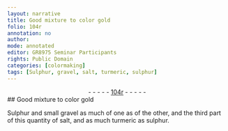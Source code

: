 ```yaml
---
layout: narrative
title: Good mixture to color gold
folio: 104r
annotation: no
author:
mode: annotated
editor: GR8975 Seminar Participants
rights: Public Domain
categories: [colormaking]
tags: [Sulphur, gravel, salt, turmeric, sulphur]
---
```


 <div class="folio" align="center">- - - - - <a href="http://gallica.bnf.fr/ark:/12148/btv1b10500001g/f213.image" target="_blank">104r</a> - - - - - </div>  
## Good mixture to color <span class="color">gold</span>

 
<span class="activity"></span><span class="material">Sulphur</span> and small <span class="material">gravel</span> as much of one as of the other, and the third part of this quantity of <span class="material">salt</span>, and as much <span class="material">turmeric</span> as <span class="material">sulphur</span>.
 